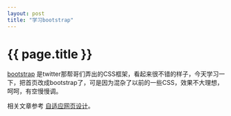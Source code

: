 ```yaml
---
layout: post
title: "学习bootstrap"
---
```


# {{ page.title }}

[bootstrap](http://twitter.github.com/bootstrap/index.html) 是twitter那帮哥们弄出的CSS框架，看起来很不错的样子，今天学习一下，把首页改成bootstrap了，可是因为混杂了以前的一些CSS，效果不大理想，呵呵，有空慢慢调。

相关文章参考 [自适应网页设计](http://www.ruanyifeng.com/blog/2012/05/responsive_web_design.html)。

